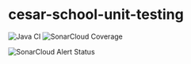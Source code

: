 # cesar-school-unit-testing

![Java CI](https://github.com/jullyankleya/unit-testing/workflows/Java%20CI/badge.svg)
![SonarCloud Coverage](https://sonarcloud.io/api/project_badges/measure?project=jullyankleya_unit-testing-project&metric=coverage)

![SonarCloud Alert Status](https://sonarcloud.io/api/project_badges/measure?project=jullyankleya_unit-testing-project&metric=alert_status)

